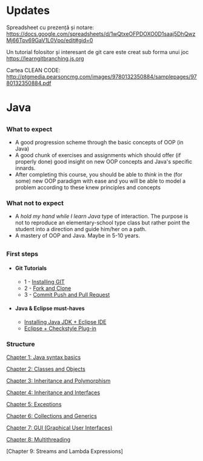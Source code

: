 # Updates

Spreadsheet cu prezență și notare: 
https://docs.google.com/spreadsheets/d/1wQtxeOFPDOXO0D1saaj5DhQwzMj66Tpv69GaV1L0Vpo/edit#gid=0

Un tutorial folositor și interesant de git care este creat sub forma unui joc
https://learngitbranching.js.org

Cartea CLEAN CODE: 
http://ptgmedia.pearsoncmg.com/images/9780132350884/samplepages/9780132350884.pdf


# Java

##


### What to expect
- A good progression scheme through the basic concepts of OOP (in Java)
- A good chunk of exercises and assignments which should offer (if properly done) good insight on new OOP concepts and Java's specific innards.
- After completing this course, you should be able to *think* in the (for some) new OOP paradigm with ease and you will be able to model a problem according to these knew principles and concepts


### What not to expect
- A *hold my hand while I learn Java* type of interaction. The purpose is not to reproduce an elementary-school type class but rather point the student into a direction and guide him/her on a path.
- A mastery of OOP and Java. Maybe in 5-10 years.

##


### First steps

- #### Git Tutorials
    * 1 - [Installing GIT](https://www.youtube.com/watch?v=4ZNYfbXnpXQ&list=PLxDrAnoepRN2OXJ4boGqPF0LIADjWGqe7&index=1)
    * 2 - [Fork and Clone](https://www.youtube.com/watch?v=mJQAfbARvMI&index=2&list=PLxDrAnoepRN2OXJ4boGqPF0LIADjWGqe7)
    * 3 - [Commit Push and Pull Request](https://www.youtube.com/watch?v=nPq0yClIDhM&index=3&list=PLxDrAnoepRN2OXJ4boGqPF0LIADjWGqe7)
   
- #### Java & Eclipse must-haves
    * [Installing Java JDK + Eclipse IDE](https://www.youtube.com/watch?v=CPGKMDvCUN4)
    * [Eclipse + Checkstyle Plug-in](https://www.youtube.com/watch?v=xPYOwSmmRrQ)

### Structure
[Chapter 1: Java syntax basics](Resources/Content/ch1-basics/README.md)

[Chapter 2: Classes and Objects](Resources/Content/ch2-classes-and-objects/README.md)

[Chapter 3: Inheritance and Polymorphism](Resources/Content/ch3-inheritance-and-polymorphism/README.md) 

[Chapter 4: Inheritance and Interfaces](Resources/Content/ch4-inheritance-and-interfaces/README.md)

[Chapter 5: Exceptions](Resources/Content/ch5-exceptions/README.md) 

[Chapter 6: Collections and Generics](Resources/Content/ch6-collections-and-generics/README.md)

[Chapter 7: GUI (Graphical User Interfaces)](Resources/Content/ch7-gui/README.md)

[Chapter 8: Multithreading](Resources/Content/ch8-multithreading/README.md)

[Chapter 9: Streams and Lambda Expressions]

##
